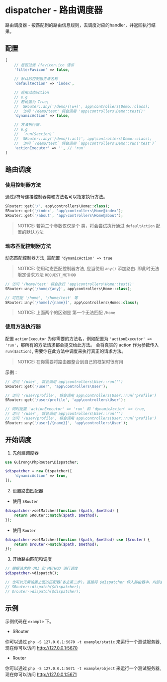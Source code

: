 # dispatcher - 路由调度器

路由调度器 - 按匹配到的路由信息规则，去调度对应的handler，并返回执行结果。

## 配置

```php
[
    // 是否过滤 /favicon.ico 请求
    'filterFavicon' => false,
    
    // 默认的控制器方法名称
    'defaultAction' => 'index',

    // 启用动态action
    // e.g
    // 若设置为 True;
    //  SRouter::any('/demo/(\w+)', app\controllers\Demo::class);
    //  访问 '/demo/test' 将会调用 'app\controllers\Demo::test()'
    'dynamicAction' => false,

    // 方法执行器. 
    // e.g
    //  `run($action)`
    //  SRouter::any('/demo/(:act)', app\controllers\Demo::class);
    //  访问 `/demo/test` 将会调用 `app\controllers\Demo::run('test')`
    'actionExecutor' => '', // 'run'
]
```

## 路由调度

### 使用控制器方法

通过`@`符号连接控制器类和方法名可以指定执行方法。

```php
SRouter::get('/', app\controllers\Home::class);
SRouter::get('/index', 'app\controllers\Home@index');
SRouter::get('/about', 'app\controllers\Home@about');
```

> NOTICE: 若第二个参数仅仅是个 类，将会尝试执行通过 `defaultAction` 配置的默认方法

### 动态匹配控制器方法

动态匹配控制器方法, 需配置 `'dynamicAction' => true`

> NOTICE: 使用动态匹配控制器方法, 应当使用 `any()` 添加路由. 即此时无法限定请求方法 `REQUEST_METHOD`

```php
// 访问 '/home/test' 将会执行 'app\controllers\Home::test()'
SRouter::any('/home/{any}', app\controllers\Home::class);

// 可匹配 '/home', '/home/test' 等
SRouter::any('/home[/{name}]', app\controllers\Home::class);
```

> NOTICE: 上面两个的区别是 第一个无法匹配 `/home`

### 使用方法执行器

配置 `actionExecutor` 为你需要的方法名，例如配置为 `'actionExecutor' => 'run'`，那所有的方法请求都会提交给此方法。
会将真实的 action 作为参数传入`run($action)`, 需要你在此方法中调度来执行真正的请求方法。

> NOTICE: 在你需要将路由器整合到自己的框架时很有用

示例：

```php
// 访问 '/user', 将会调用 app\controllers\User::run('')
SRouter::get('/user', 'app\controllers\User');

// 访问 '/user/profile', 将会调用 app\controllers\User::run('profile')
SRouter::get('/user/profile', 'app\controllers\User');

// 同时配置 'actionExecutor' => 'run' 和 'dynamicAction' => true,
// 访问 '/user', 将会调用 app\controllers\User::run('')
// 访问 '/user/profile', 将会调用 app\controllers\User::run('profile')
SRouter::any('/user[/{name}]', 'app\controllers\User');
```

## 开始调度

1. 先创建调度器

```php
use Guirong\PhpRouter\Dispatcher;

$dispatcher = new Dispatcher([
    'dynamicAction' => true,
]);
```

2. 设置路由匹配器

- 使用 `SRouter`

```php
$dispatcher->setMatcher(function ($path, $method) {
    return SRouter::match($path, $method);
});
```

- 使用 `Router`

```php
$dispatcher->setMatcher(function ($path, $method) use ($router) {
    return $router->match($path, $method);
});
```

3. 开始路由匹配和调度

```php
// 根据请求的 URI 和 METHOD 请行调度
$dispatcher->dispatch();

// 也可以无需设置上面的匹配器(省去第二步)。直接将 $dispatcher 传入路由器中，内部会自动设置匹配器
// SRouter::dispatch($dispatcher);
// $router->dispatch($dispatcher);
```

## 示例

示例代码在 `example` 下。

- SRouter

你可以通过 `php -S 127.0.0.1:5670 -t example/static` 来运行一个测试服务器, 现在你可以访问 http://127.0.0.1:5670

- Router

你可以通过 `php -S 127.0.0.1:5671 -t example/object` 来运行一个测试服务器, 现在你可以访问 http://127.0.0.1:5671
